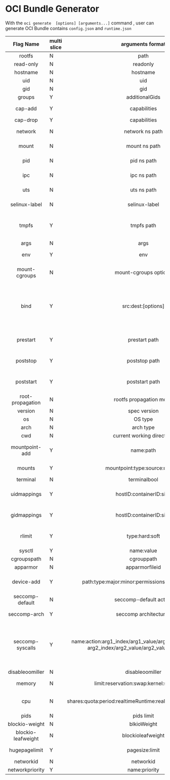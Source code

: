 OCI Bundle Generator
========================

With the `oci generate  [options] [arguments...]`  command , user can generate OCI Bundle contains `config.json` and `runtime.json` 



|      Flag Name     | multi slice |                                           arguments format                                           |                      example command (ommit oci generator)                     |                                                                                                                          example output (json segment)                                                                                                                         |
|:------------------:|-------------|:----------------------------------------------------------------------------------------------------:|:------------------------------------------------------------------------------:|:------------------------------------------------------------------------------------------------------------------------------------------------------------------------------------------------------------------------------------------------------------------------------:|
| rootfs             | N           | path                                                                                                 | --path /rootfs                                                                 | root: {"path": "/rootfs"}                                                                                                                                                                                                                                                      |
| read-only          | N           | readonly                                                                                             | --readonly true                                                                | "root": {"readonly": true                                                                                                                                                                                                                                                      |
| hostname           | N           | hostname                                                                                             | --hostname opencontainer                                                       | "hostname": "opencontainer",                                                                                                                                                                                                                                                   |
| uid                | N           | uid                                                                                                  | --uid 0                                                                        | "user": {"uid": 0,                                                                                                                                                                                                                                                             |
| gid                | N           | gid                                                                                                  | --gid 0                                                                        | "user": {"gid": 0,                                                                                                                                                                                                                                                             |
| groups             | Y           | additionalGids                                                                                       | --groups 5 --groups 6                                                          | "user": {"additionalGids": [5, 6]                                                                                                                                                                                                                                              |
| cap-add            | Y           | capabilities                                                                                         | --cap-add MKNOD --cap-add CHOWN                                                | "capabilities": ["CAP_MKNOD","CAP_CHOWN",                                                                                                                                                                                                                                      |
| cap-drop           | Y           | capabilities                                                                                         | --cap-drop MKNOD                                                               | "capabilities": ["CAP_CHOWN",                                                                                                                                                                                                                                                  |
| network            | N           | network ns path                                                                                      | --network /test                                                                | "namespaces": [,{,"type": "network",,"path": "/test",},                                                                                                                                                                                                                        |
| mount              | N           | mount ns path                                                                                        | --mount /test                                                                  | "namespaces": [,{,"type": "mount ",,"path": "/test",},                                                                                                                                                                                                                         |
| pid                | N           | pid ns path                                                                                          | --pid /test                                                                    | "namespaces": [,{,"type": "pid",,"path": "/test",},                                                                                                                                                                                                                            |
| ipc                | N           | ipc ns path                                                                                          | --ipc /test                                                                    | "namespaces": [,{,"type": "ipc",,"path": "/test",},                                                                                                                                                                                                                            |
| uts                | N           | uts ns path                                                                                          | --uts /test                                                                    | "namespaces": [,{,"type": "uts",,"path": "/test",},                                                                                                                                                                                                                            |
| selinux-label      | N           | selinux-label                                                                                        | --selinux-label  system_u:system_r:svirt_lxc_net_t:s0                          | "selinuxProcessLabel": "system_u:system_r:svirt_lxc_net_t:s0",                                                                                                                                                                                                                 |
| tmpfs              | Y           | tmpfs path                                                                                           | --tmpfs /fs/tmp1                                                               | "mounts": [{,"name": "tmp1tmpfs",,"path": "/fs/tmp1",},"tmp1tmpfs": {,"type": "tmpfs",,"source": "tmpfs",,"options": [,"nosuid",,"nodev",,"mode=755",],}                                                                                                                       |
| args               | N           | args                                                                                                 | --args /bin/bash                                                               | "args": ["/bin/bash",],                                                                                                                                                                                                                                                        |
| env                | Y           | env                                                                                                  | --env PATH=/usr/local/sbin --env TERM=xterm                                    | "env": [,"PATH=/usr/local/sbin","TERM=xterm",],                                                                                                                                                                                                                                |
| mount-cgroups      | N           | mount-cgroups options                                                                                | --mount-cgroups ro                                                             | "cgroup": {,"type": "cgroup",,"source": "cgroup",,"options": [,"nosuid",,"noexec",,"nodev",,"relatime",,"ro",]                                                                                                                                                                 |
| bind               | Y           | src:dest:[options]                                                                                   | --bind /home:/con --bind /home1:/con1:"ro","nosuid"                            | "mounts": [,{,"name": "homebind",,"path": "/con",},,{,"name": "home1bind",,"path": "/con1",}      "mounts": {"home1bind": {,"type": "bind","source": "/home1","options": [,"bind","ro,nosuid",],},"homebind": {,"type": "bind","source": "/home","options": [,"bind","ro",],}, |
| prestart           | Y           | prestart path                                                                                        | --prestart /bin/ls:-a --prestart /bin/ll                                       | "hooks": {,"prestart": [,{,"path": "/bin/ls",,"args": [,"-a",],,"env": null,},,{,"path": "/bin/ll",,"args": [],,"env": null,},],                                                                                                                                               |
| poststop           | Y           | poststop path                                                                                        | --poststop /bin/ls:-a --poststop /bin/ll                                       | "hooks": {,"poststop": [,{,"path": "/bin/ls",,"args": [,"-a",],,"env": null,},,{,"path": "/bin/ll",,"args": [],,"env": null,},],                                                                                                                                               |
| poststart          | Y           | poststart path                                                                                       | --poststart /bin/ls:-a --poststart /bin/ll                                     | "hooks": {,"poststart": [,{,"path": "/bin/ls",,"args": [,"-a",],,"env": null,},,{,"path": "/bin/ll",,"args": [],,"env": null,},],                                                                                                                                              |
| root-propagation   | N           | rootfs propagation mode                                                                              | --root-propagation slave                                                       | "rootfsPropagation": "slave"                                                                                                                                                                                                                                                   |
| version            | N           | spec version                                                                                         | --version 0.2.0                                                                | "version": "0.2.0"                                                                                                                                                                                                                                                             |
| os                 | N           | OS type                                                                                              | --os linux                                                                     | "platform": {,"os": "linux",                                                                                                                                                                                                                                                   |
| arch               | N           | arch type                                                                                            | --arch amd64                                                                   | "platform": {,"os": "linux",,"arch": "amd64"                                                                                                                                                                                                                                   |
| cwd                | N           | current working directory                                                                            | --cwd /                                                                        | "cwd": "/"                                                                                                                                                                                                                                                                     |
| mountpoint-add     | Y           | name:path                                                                                            | --mount-add tname:/tpath --mount-add tname1:/tpath1                            | "mounts": [,{,"name": "tname",,"path": "/tpath",},,{,"name": "tname1",,"path": "/tpath1",}                                                                                                                                                                                     |
| mounts             | Y           | mountpoint:type:source:options                                                                       | --mounts tname:tmpfs:tmpfs:"ro"                                                | "mounts": {,"tname": {,"type": "tmpfs",,"source": "tmpfs",,"options": [,"ro",],}                                                                                                                                                                                               |
| terminal           | N           | terminalbool                                                                                         | --terminal true                                                                | "process": {,"terminal": true,                                                                                                                                                                                                                                                 |
| uidmappings        | Y           | hostID:containerID:size                                                                              | --uidmappings 0:0:10--uidmappings 0:1:8                                        | "linux": {,"uidMappings": [,{,"hostID": 0,,"containerID": 0,,"size": 10,},,{,"hostID": 0,,"containerID": 1,,"size": 8,},],                                                                                                                                                     |
| gidmappings        | Y           | hostID:containerID:size                                                                              | --gidmappings 1:1:10--gidmappings 0:0:8                                        | "linux": {,"gidMappings": [,{,"hostID": 1,,"containerID": 1,,"size": 10,},,{,"hostID": 0,,"containerID": 0,,"size": 8,},],                                                                                                                                                     |
| rlimit             | Y           | type:hard:soft                                                                                       | --rlimits RLIMIT_NOFILE:1024:2048                                              | "linux": {,"rlimits": [,{,"type": "RLIMIT_NOFILE","hard": 1024,,"soft": 2048,},],                                                                                                                                                                                              |
| sysctl             | Y           | name:value                                                                                           | --sysctl net.ipv4.ip_forward:1                                                 | "sysctl": {,"net.ipv4.ip_forward": "1",},                                                                                                                                                                                                                                      |
| cgroupspath        | N           | cgrouppath                                                                                           | --cgroupspath /sys/fs/cgroup                                                   | "cgroupsPath": "/sys/fs/cgroup",                                                                                                                                                                                                                                               |
| apparmor           | N           | apparmorfileid                                                                                       | --apparmor acme_secure_profile                                                 | "apparmorProfile": "acme_secure_profile",                                                                                                                                                                                                                                      |
| device-add         | Y           | path:type:major:minor:permissions:filemode:uid:gid                                                   | --device-add /device/test:99:1:3:rwm:438:0:0                                   | "devices": [,{,"path": "/dev/test",,"type": 99,,"major": 1,,"minor": 3,,"permissions": "rwm",,"fileMode": 438,,"uid": 0,,"gid": 0,},                                                                                                                                           |
| seccomp-default    | N           | seccomp-default action                                                                               | --seccomp-default SCMP_ACT_KILL                                                | "seccomp": {,"defaultAction": "SCMP_ACT_KILL",                                                                                                                                                                                                                                 |
| seccomp-arch       | Y           | seccomp architectures                                                                                | --seccomp-arch SCMP_ARCH_X86                                                   | "seccomp": {,"architectures": [,"SCMP_ARCH_X86",],                                                                                                                                                                                                                             |
| seccomp-syscalls   | Y           | name:action:arg1_index/arg1_value/arg1_valuetwo/arg_1op, arg2_index/arg2_value/arg2_valuetwo/arg_2op | --seccomp-syscalls  getcwd:SCMP_ACT_ERRNO:1/1/2/SCMP_CMP_GE,3/3/3/SCMP_CMP_GT  | "seccomp": {,"syscalls": [,{,"name": "getcwd",,"action": "SCMP_ACT_ERRNO",,"args": [,{,"index": 1,,"value": 1,,"valueTwo": 2,,"op": "SCMP_CMP_GE",},,{,"index": 3,,"value": 3,,"valueTwo": 3,,"op": "SCMP_CMP_GT",},],},],},                                                   |
| disableoomiller    | N           | disableoomiller                                                                                      | --disableoomiller true                                                         | "resources": {,"disableOOMKiller": true,                                                                                                                                                                                                                                       |
| memory             | N           | limit:reservation:swap:kernel:swappiness                                                             | --memory 0:0:0:0:-1                                                            | "memory": {,"limit": 0,,"reservation": 0,,"swap": 0,,"kernel": 0,,"swappiness": -1,},                                                                                                                                                                                          |
| cpu                | N           | shares:quota:period:realtimeRuntime:realtimePeriod:cpus:mems                                         | --cpu 0:0:0:0:0::                                                              | "cpu": {,"shares": 0,,"quota": 0,,"period": 0,,"realtimeRuntime": 0,,"realtimePeriod": 0,,"cpus": "",,"mems": "",},                                                                                                                                                            |
| pids               | N           | pids limit                                                                                           | --pids 2                                                                       | "pids": {,"limit": 2,},                                                                                                                                                                                                                                                        |
| blockio-weight     | N           | blkioWeight                                                                                          | --blockio-weight 3                                                             | "blockIO": {,"blkioWeight": 3,                                                                                                                                                                                                                                                 |
| blockio-leafweight | N           | blockioleafweight                                                                                    | --blockio-leafweight 2                                                         | "blockIO": {,"blkioLeafWeight": 0,                                                                                                                                                                                                                                             |
| hugepagelimit      | Y           | pagesize:limit                                                                                       | --hugepagelimit 4MB:204800                                                     | "hugepageLimits": [,{,"pageSize": "4MB",,"limit": 204800,},],                                                                                                                                                                                                                  |
| networkid          | N           | networkid                                                                                            | --networkid ClassId                                                            | "network": {,"classId": "ClassId",                                                                                                                                                                                                                                             |
| networkpriority    | Y           | name:priority                                                                                        | --networkpriority eth0:500                                                     |                                                                                                                                                                                                                                                                                |